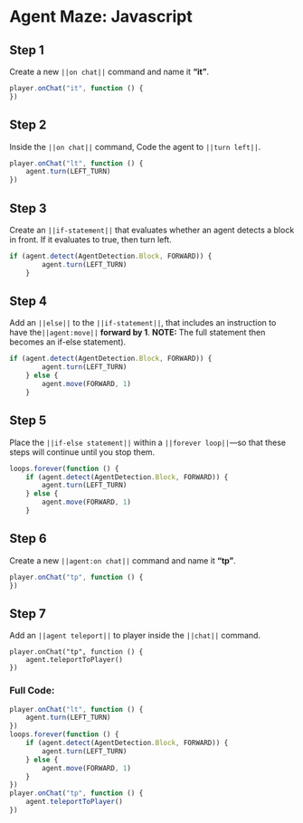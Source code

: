 ﻿
# Agent Maze: Javascript


## Step 1
Create a new ``||on chat||`` command and name it **“it”**.

```javascript
player.onChat("it", function () {
})
```

## Step 2


Inside the ``||on chat||`` command,  Code the agent to ``||turn left||``.

```javascript
player.onChat("lt", function () {
    agent.turn(LEFT_TURN)
})
```

## Step 3

Create an ``||if-statement||`` that evaluates whether an agent detects a block in front. If it evaluates to true, then turn left.

```javascript
if (agent.detect(AgentDetection.Block, FORWARD)) {
        agent.turn(LEFT_TURN)
    }
```

## Step 4

Add an ``||else||`` to the ``||if-statement||``, that includes an instruction to have the``||agent:move||`` **forward by 1**.  **NOTE:** The full statement then becomes an if-else statement).

```javascript
if (agent.detect(AgentDetection.Block, FORWARD)) {
        agent.turn(LEFT_TURN)
    } else {
        agent.move(FORWARD, 1)
    }
```

## Step 5

Place the ``||if-else statement||`` within a ``||forever loop||``—so that these steps will continue until you stop them.

```javascript
loops.forever(function () {
    if (agent.detect(AgentDetection.Block, FORWARD)) {
        agent.turn(LEFT_TURN)
    } else {
        agent.move(FORWARD, 1)
    }
```

## Step 6

Create a new ``||agent:on chat||`` command and name it **“tp”**.

```javascript
player.onChat("tp", function () {
})
```

## Step 7

Add an ``||agent teleport||`` to player inside the ``||chat||`` command.

```blocks
player.onChat("tp", function () {
    agent.teleportToPlayer()
})
```

### Full Code: 

```javascript
player.onChat("lt", function () {
    agent.turn(LEFT_TURN)
})
loops.forever(function () {
    if (agent.detect(AgentDetection.Block, FORWARD)) {
        agent.turn(LEFT_TURN)
    } else {
        agent.move(FORWARD, 1)
    }
})
player.onChat("tp", function () {
    agent.teleportToPlayer()
})
```

